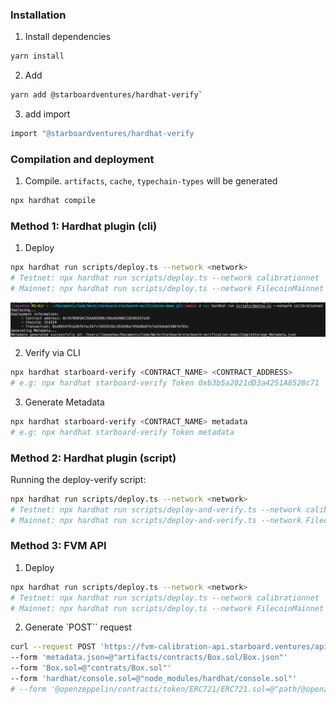 ### Installation

1. Install dependencies

```bash
yarn install
```

2. Add

```bash
yarn add @starboardventures/hardhat-verify`
```

3. add import

```bash
import "@starboardventures/hardhat-verify
```

### Compilation and deployment

1. Compile. `artifacts`, `cache`, `typechain-types` will be generated

```bash
npx hardhat compile
```

### Method 1: Hardhat plugin (cli)

1. Deploy

```bash
npx hardhat run scripts/deploy.ts --network <network>
# Testnet: npx hardhat run scripts/deploy.ts --network calibrationnet
# Mainnet: npx hardhat run scripts/deploy.ts --network FilecoinMainnet
```

![Alt text](image.png)

2. Verify via CLI

```bash
npx hardhat starboard-verify <CONTRACT_NAME> <CONTRACT_ADDRESS>
# e.g: npx hardhat starboard-verify Token 0xb3b5a2021dD3a4251A8528c71
```

3. Generate Metadata

```bash
npx hardhat starboard-verify <CONTRACT_NAME> metadata
# e.g: npx hardhat starboard-verify Token metadata
```

### Method 2: Hardhat plugin (script)

Running the deploy-verify script:

```bash
npx hardhat run scripts/deploy.ts --network <network>
# Testnet: npx hardhat run scripts/deploy-and-verify.ts --network calibrationnet
# Mainnet: npx hardhat run scripts/deploy-and-verify.ts --network FilecoinMainnet
```

### Method 3: FVM API

1. Deploy

```bash
npx hardhat run scripts/deploy.ts --network <network>
# Testnet: npx hardhat run scripts/deploy.ts --network calibrationnet
# Mainnet: npx hardhat run scripts/deploy.ts --network FilecoinMainnet
```

2. Generate `POST`` request

```bash
curl --request POST 'https://fvm-calibration-api.starboard.ventures/api/v1/contract/${YourContractAddress}/verify'
--form 'metadata.json=@"artifacts/contracts/Box.sol/Box.json"'
--form 'Box.sol=@"contrats/Box.sol"'
--form 'hardhat/console.sol=@"node_modules/hardhat/console.sol"'
# --form '@openzeppelin/contracts/token/ERC721/ERC721.sol=@"path/@openzeppelin/contracts/token/ERC721/ERC721.sol"'
```
